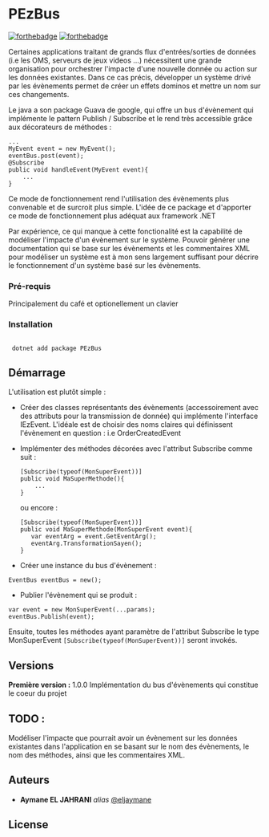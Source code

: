 # PEzBus

[![forthebadge](http://forthebadge.com/images/badges/built-with-love.svg)](http://forthebadge.com)  [![forthebadge](http://forthebadge.com/images/badges/powered-by-electricity.svg)](http://forthebadge.com)

Certaines applications traitant de grands flux d'entrées/sorties de données (i.e les OMS, serveurs de jeux videos ...) nécessitent une grande organisation pour orchestrer l'impacte d'une nouvelle donnée ou action sur les données existantes. Dans ce cas précis, développer un système drivé par les évènements permet de créer un effets dominos et mettre un nom sur ces changements.

Le java a son package Guava de google, qui offre un bus d'évènement qui implémente le pattern Publish / Subscribe et le rend très accessible grâce aux décorateurs de méthodes :

```
...
MyEvent event = new MyEvent();
eventBus.post(event);
@Subscribe
public void handleEvent(MyEvent event){
    ...
}

```

Ce mode de fonctionnement rend l'utilisation des évènements plus convenable et de surcroit plus simple.
L'idée de ce package et d'apporter ce mode de fonctionnement plus adéquat aux framework .NET

Par expérience, ce qui manque à cette fonctionalité est la capabilité de modéliser l'impacte d'un évènement sur le système. Pouvoir générer une documentation qui se base sur les évènements et les commentaires XML pour modéliser un système est à mon sens largement suffisant pour décrire le fonctionnement d'un système basé sur les évènements.

### Pré-requis

Principalement du café et optionellement un clavier

### Installation

```

 dotnet add package PEzBus

```

## Démarrage

L'utilisation est plutôt simple : 
- Créer des classes représentants des évènements (accessoirement avec des attributs pour la transmission de donnée) qui implémente l'interface IEzEvent. L'idéale est de choisir des noms claires qui définissent l'évènement en question : i.e OrderCreatedEvent
- Implémenter des méthodes décorées avec l'attribut Subscribe comme suit : 
    ```
    [Subscribe(typeof(MonSuperEvent))]
    public void MaSuperMethode(){
        ...
    }
    ```
    ou encore : 

     ```
    [Subscribe(typeof(MonSuperEvent))]
    public void MaSuperMethode(MonSuperEvent event){
        var eventArg = event.GetEventArg();
        eventArg.TransformationSayen();
    }
    ```
- Créer une instance du bus d'évènement : 
```
EventBus eventBus = new();
```
- Publier l'évènement qui se produit : 
```
var event = new MonSuperEvent(...params);
eventBus.Publish(event);
```

Ensuite, toutes les méthodes ayant paramètre de l'attribut Subscribe le type MonSuperEvent ```[Subscribe(typeof(MonSuperEvent))]``` seront invokés.




## Versions

**Première version :** 1.0.0
Implémentation du bus d'évènements qui constitue le coeur du projet

## TODO : 
Modéliser l'impacte que pourrait avoir un évènement sur les données existantes dans l'application en se basant sur le nom des évènements, le nom des méthodes, ainsi que les commentaires XML.

## Auteurs

* **Aymane EL JAHRANI** _alias_ [@eljaymane](https://github.com/eljaymane)


## License


